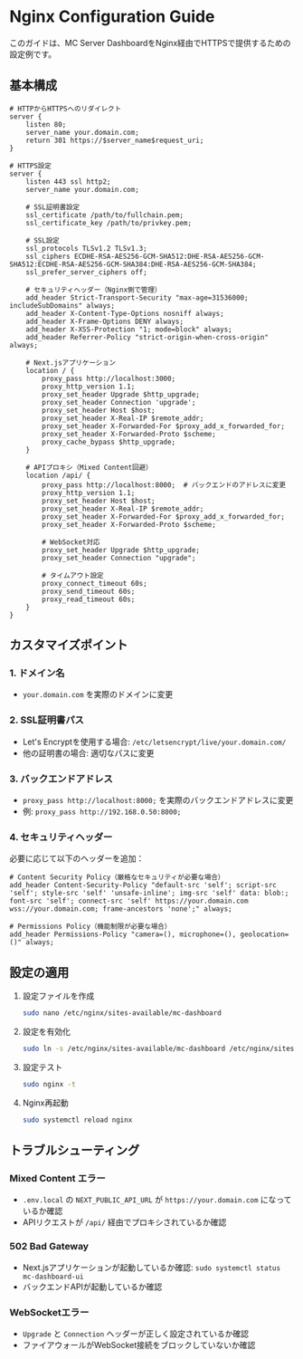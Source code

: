 # Nginx Configuration Guide

このガイドは、MC Server DashboardをNginx経由でHTTPSで提供するための設定例です。

## 基本構成

```nginx
# HTTPからHTTPSへのリダイレクト
server {
    listen 80;
    server_name your.domain.com;
    return 301 https://$server_name$request_uri;
}

# HTTPS設定
server {
    listen 443 ssl http2;
    server_name your.domain.com;

    # SSL証明書設定
    ssl_certificate /path/to/fullchain.pem;
    ssl_certificate_key /path/to/privkey.pem;

    # SSL設定
    ssl_protocols TLSv1.2 TLSv1.3;
    ssl_ciphers ECDHE-RSA-AES256-GCM-SHA512:DHE-RSA-AES256-GCM-SHA512:ECDHE-RSA-AES256-GCM-SHA384:DHE-RSA-AES256-GCM-SHA384;
    ssl_prefer_server_ciphers off;

    # セキュリティヘッダー（Nginx側で管理）
    add_header Strict-Transport-Security "max-age=31536000; includeSubDomains" always;
    add_header X-Content-Type-Options nosniff always;
    add_header X-Frame-Options DENY always;
    add_header X-XSS-Protection "1; mode=block" always;
    add_header Referrer-Policy "strict-origin-when-cross-origin" always;

    # Next.jsアプリケーション
    location / {
        proxy_pass http://localhost:3000;
        proxy_http_version 1.1;
        proxy_set_header Upgrade $http_upgrade;
        proxy_set_header Connection 'upgrade';
        proxy_set_header Host $host;
        proxy_set_header X-Real-IP $remote_addr;
        proxy_set_header X-Forwarded-For $proxy_add_x_forwarded_for;
        proxy_set_header X-Forwarded-Proto $scheme;
        proxy_cache_bypass $http_upgrade;
    }

    # APIプロキシ（Mixed Content回避）
    location /api/ {
        proxy_pass http://localhost:8000;  # バックエンドのアドレスに変更
        proxy_http_version 1.1;
        proxy_set_header Host $host;
        proxy_set_header X-Real-IP $remote_addr;
        proxy_set_header X-Forwarded-For $proxy_add_x_forwarded_for;
        proxy_set_header X-Forwarded-Proto $scheme;

        # WebSocket対応
        proxy_set_header Upgrade $http_upgrade;
        proxy_set_header Connection "upgrade";

        # タイムアウト設定
        proxy_connect_timeout 60s;
        proxy_send_timeout 60s;
        proxy_read_timeout 60s;
    }
}
```

## カスタマイズポイント

### 1. ドメイン名

- `your.domain.com` を実際のドメインに変更

### 2. SSL証明書パス

- Let's Encryptを使用する場合: `/etc/letsencrypt/live/your.domain.com/`
- 他の証明書の場合: 適切なパスに変更

### 3. バックエンドアドレス

- `proxy_pass http://localhost:8000;` を実際のバックエンドアドレスに変更
- 例: `proxy_pass http://192.168.0.50:8000;`

### 4. セキュリティヘッダー

必要に応じて以下のヘッダーを追加：

```nginx
# Content Security Policy（厳格なセキュリティが必要な場合）
add_header Content-Security-Policy "default-src 'self'; script-src 'self'; style-src 'self' 'unsafe-inline'; img-src 'self' data: blob:; font-src 'self'; connect-src 'self' https://your.domain.com wss://your.domain.com; frame-ancestors 'none';" always;

# Permissions Policy（機能制限が必要な場合）
add_header Permissions-Policy "camera=(), microphone=(), geolocation=()" always;
```

## 設定の適用

1. 設定ファイルを作成

   ```bash
   sudo nano /etc/nginx/sites-available/mc-dashboard
   ```

2. 設定を有効化

   ```bash
   sudo ln -s /etc/nginx/sites-available/mc-dashboard /etc/nginx/sites-enabled/
   ```

3. 設定テスト

   ```bash
   sudo nginx -t
   ```

4. Nginx再起動
   ```bash
   sudo systemctl reload nginx
   ```

## トラブルシューティング

### Mixed Content エラー

- `.env.local` の `NEXT_PUBLIC_API_URL` が `https://your.domain.com` になっているか確認
- APIリクエストが `/api/` 経由でプロキシされているか確認

### 502 Bad Gateway

- Next.jsアプリケーションが起動しているか確認: `sudo systemctl status mc-dashboard-ui`
- バックエンドAPIが起動しているか確認

### WebSocketエラー

- `Upgrade` と `Connection` ヘッダーが正しく設定されているか確認
- ファイアウォールがWebSocket接続をブロックしていないか確認

